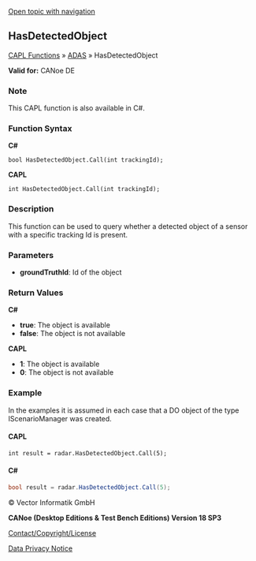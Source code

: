 [Open topic with navigation](../../../../../CANoeDEFamily.htm#Topics/CAPLFunctions/ADAS/Functions/CAPLfunctionHasDetectedObject.md)

## HasDetectedObject

[CAPL Functions](../../CAPLfunctions.md) » [ADAS](../CAPLfunctionsADASOverview.md) » HasDetectedObject

**Valid for:** CANoe DE

### Note
This CAPL function is also available in C#.

### Function Syntax

**C#**

```
bool HasDetectedObject.Call(int trackingId);
```

**CAPL**

```
int HasDetectedObject.Call(int trackingId);
```

### Description

This function can be used to query whether a detected object of a sensor with a specific tracking Id is present.

### Parameters

- **groundTruthId**: Id of the object

### Return Values

**C#**

- **true**: The object is available
- **false**: The object is not available

**CAPL**

- **1**: The object is available
- **0**: The object is not available

### Example

In the examples it is assumed in each case that a DO object of the type IScenarioManager was created.

#### CAPL

```capl
int result = radar.HasDetectedObject.Call(5);
```

#### C#

```csharp
bool result = radar.HasDetectedObject.Call(5);
```

© Vector Informatik GmbH

**CANoe (Desktop Editions & Test Bench Editions) Version 18 SP3**

[Contact/Copyright/License](../../../Shared/ContactCopyrightLicense.md)

[Data Privacy Notice](https://www.vector.com/int/en/company/get-info/privacy-policy/)
